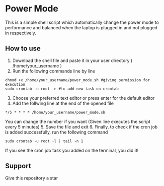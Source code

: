 # Power Mode

This is a simple shell script which automatically change the power mode to performance and balanced when the laptop is plugged in and not plugged in respectively.

## How to use
1. Download the shell file and paste it in your user directory ( /home/your_username )
2. Run the following commands line by line
```
chmod +x /home/your_username/power_mode.sh #giving permission for execution
sudo crontab -u root -e #to add new task on crontab
```
3. Choose your preferred text editor or press enter for the default editor
4. Add the follwing line at the end of the opened file
```
*/5 * * * * /home/your_username/power_mode.sh 
```
You can change the number if you want (Given line executes the script every 5 minutes)
5. Save the file and exit
6. Finally, to check if the cron job is added successfully, run the following command
```
sudo crontab -u root -l | tail -n 1
```
If you see the cron job task you added on the terminal, you did it!

## Support
Give this repository a star
